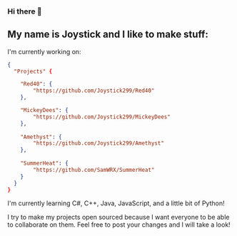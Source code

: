 ### Hi there 👋
## My name is Joystick and I like to make stuff:

I'm currently working on: 
``` json
{
  "Projects" {

    "Red40": {
        "https://github.com/Joystick299/Red40"
    },

    "MickeyDees": {
        "https://github.com/Joystick299/MickeyDees"
    },
    
    "Amethyst": {
        "https://github.com/Joystick299/Amethyst"
    },
    
    "SummerHeat": {
        "https://github.com/SamWRX/SummerHeat"
    }
  }
}
```

I'm currently learning C#, C++, Java, JavaScript, and a little bit of Python!

I try to make my projects open sourced because I want everyone to be able to collaborate on them.
Feel free to post your changes and I will take a look!

<!--
**Joystick299/joystick299** is a ✨ _special_ ✨ repository because its `README.md` (this file) appears on your GitHub profile.

Here are some ideas to get you started:

- 🔭 I’m currently working on ...
- 🌱 I’m currently learning ...
- 👯 I’m looking to collaborate on ...
- 🤔 I’m looking for help with ...
- 💬 Ask me about ...
- 📫 How to reach me: ...
- 😄 Pronouns: ...
- ⚡ Fun fact: ...
-->

